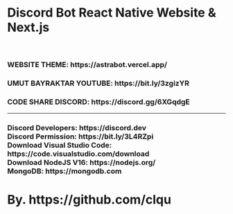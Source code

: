 # Discord Bot React Native Website & Next.js
<br>
<h3>WEBSITE THEME: https://astrabot.vercel.app/</h3>
<h3>UMUT BAYRAKTAR YOUTUBE: https://bit.ly/3zgizYR</h3>
<h3>CODE SHARE DISCORD: https://discord.gg/6XGqdgE</h3>
<hr>
<h3>
Discord Developers: https://discord.dev<br>
Discord Permission: https://bit.ly/3L4RZpi<br>
Download Visual Studio Code: https://code.visualstudio.com/download<br>
Download NodeJS V16: https://nodejs.org/<br>
MongoDB: https://mongodb.com
</h3>
<h1>By. https://github.com/clqu</h1>
